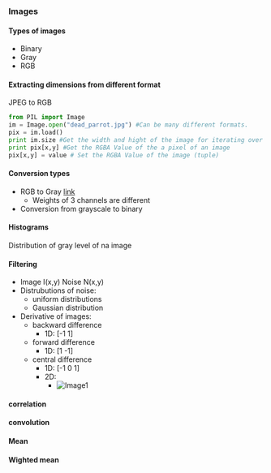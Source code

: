 ### Images
#### Types of images
* Binary
* Gray
* RGB

#### Extracting dimensions from different format
JPEG to RGB
```python
from PIL import Image
im = Image.open("dead_parrot.jpg") #Can be many different formats.
pix = im.load()
print im.size #Get the width and hight of the image for iterating over
print pix[x,y] #Get the RGBA Value of the a pixel of an image
pix[x,y] = value # Set the RGBA Value of the image (tuple)

```

#### Conversion types
* RGB to Gray [link](http://scikit-image.org/docs/dev/api/skimage.color.html#skimage.color.rgb2grey)
    * Weights of 3 channels are different
* Conversion from grayscale to binary
#### Histograms
Distribution of gray level of na image

#### Filtering
* Image  I(x,y) Noise  N(x,y)
* Distrubutions of noise:
    * uniform distributions
    * Gaussian distribution
* Derivative of images:
    * backward difference
        * 1D: [-1 1]
    * forward difference
        * 1D: [1 -1]
    * central difference
        * 1D: [-1 0 1]
        * 2D: 
            * ![Image1](images/Image1.jpg)
#### correlation
#### convolution
#### Mean
#### Wighted mean

